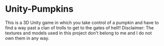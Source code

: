 # Unity-Pumpkins
This is a 3D Unity game in which you take control of a pumpkin and have to find a way past a clan of trolls to get to the gates of hell!!
Disclaimer: The textures and models used in this project don't belong to me and I do not own them in any way.
